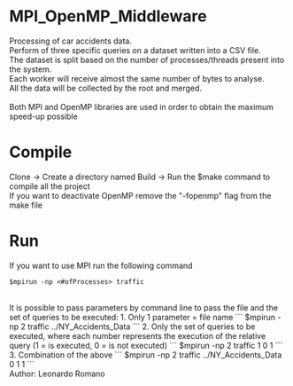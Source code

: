 # MPI_OpenMP_Middleware
Processing of car accidents data. <br/>
Perform of three specific queries on a dataset written into a CSV file. <br/>
The dataset is split based on the number of processes/threads present into the system.<br/> 
Each worker will receive almost the same number of bytes to analyse.<br/> 
All the data will be collected by the root and merged.<br/>
<br/>
Both MPI and OpenMP libraries are used in order to obtain the maximum speed-up possible

# Compile

Clone -> Create a directory named Build -> Run the $make command to compile all the project<br/>
If you want to deactivate OpenMP remove the "-fopenmp" flag from the make file<br/>

# Run

If you want to use MPI run the following command<br/>
```
$mpirun -np <#ofProcesses> traffic
```
<br/>
It is possible to pass parameters by command line to pass the file and the set of queries to be executed:
1. Only 1 parameter = file name 
```
$mpirun -np 2 traffic ../NY_Accidents_Data
```
2. Only the set of queries to be executed, where each number represents the execution of the relative query (1 = is executed, 0 = is not executed)
```
$mpirun -np 2 traffic 1 0 1
```
3. Combination of the above
```
$mpirun -np 2 traffic ../NY_Accidents_Data 0 1 1
```

<br/>
Author: Leonardo Romano<br/>

